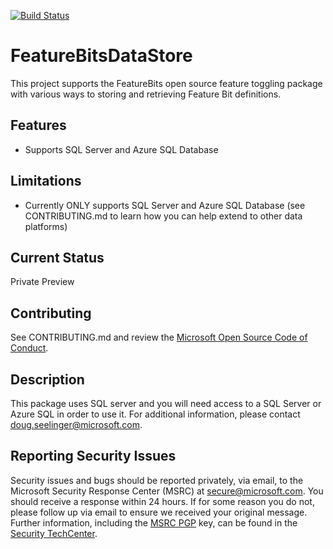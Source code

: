 [![Build Status](https://ciog6.visualstudio.com/_apis/public/build/definitions/caa4674f-bfe7-4029-b620-272567a1e4d7/57/badge)](https://ciog6.visualstudio.com/SID/_build/index?definitionId=57)

# FeatureBitsDataStore

This project supports the FeatureBits open source feature toggling package with various ways to storing and retrieving Feature Bit definitions.

## Features
* Supports SQL Server and Azure SQL Database

## Limitations
* Currently ONLY supports SQL Server and Azure SQL Database (see CONTRIBUTING.md to learn how you can help extend to other data platforms)

## Current Status
Private Preview

## Contributing
See CONTRIBUTING.md and review the [Microsoft Open Source Code of Conduct](https://opensource.microsoft.com/codeofconduct/).

## Description
This package uses SQL server and you will need access to a SQL Server or Azure SQL in order to use it. For additional information, please contact doug.seelinger@microsoft.com.

## Reporting Security Issues

Security issues and bugs should be reported privately, via email, to the Microsoft Security
Response Center (MSRC) at [secure@microsoft.com](mailto:secure@microsoft.com). You should
receive a response within 24 hours. If for some reason you do not, please follow up via
email to ensure we received your original message. Further information, including the
[MSRC PGP](https://technet.microsoft.com/en-us/security/dn606155) key, can be found in
the [Security TechCenter](https://technet.microsoft.com/en-us/security/default).
